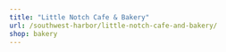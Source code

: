 ```yaml
---
title: "Little Notch Cafe & Bakery"
url: /southwest-harbor/little-notch-cafe-and-bakery/
shop: bakery
---
```

